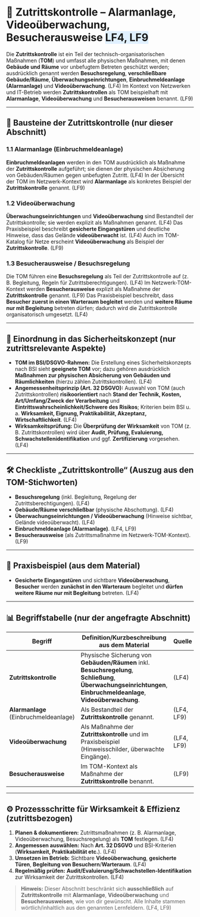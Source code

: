 # 🔐 Zutrittskontrolle – Alarmanlage, Videoüberwachung, Besucherausweise <span style="background:#e0f0ff;">LF4, LF9</span>

Die **Zutrittskontrolle** ist ein Teil der technisch-organisatorischen Maßnahmen (**TOM**) und umfasst alle physischen Maßnahmen, mit denen **Gebäude und Räume** vor unbefugtem Betreten geschützt werden; ausdrücklich genannt werden **Besuchsregelung**, **verschließbare Gebäude/Räume**, **Überwachungseinrichtungen**, **Einbruchmeldeanlage (Alarmanlage)** und **Videoüberwachung**. (LF4) 
Im Kontext von Netzwerken und IT-Betrieb werden **Zutrittskontrollen** als TOM beispielhaft mit **Alarmanlage**, **Videoüberwachung** und **Besucherausweisen** benannt. (LF9) 

---

## 🧱 Bausteine der Zutrittskontrolle (nur dieser Abschnitt)

### 1.1 Alarmanlage (Einbruchmeldeanlage)

**Einbruchmeldeanlagen** werden in den TOM ausdrücklich als Maßnahme der **Zutrittskontrolle** aufgeführt; sie dienen der physischen Absicherung von Gebäuden/Räumen gegen unbefugten Zutritt. (LF4) 
In der Übersicht der TOM im Netzwerk-Kontext wird **Alarmanlage** als konkretes Beispiel der **Zutrittskontrolle** genannt. (LF9) 

### 1.2 Videoüberwachung

**Überwachungseinrichtungen** und **Videoüberwachung** sind Bestandteil der Zutrittskontrolle; sie werden explizit als Maßnahmen genannt. (LF4) 
Das Praxisbeispiel beschreibt **gesicherte Eingangstüren** und deutliche Hinweise, dass das Gelände **videoüberwacht** ist. (LF4) 
Auch im TOM-Katalog für Netze erscheint **Videoüberwachung** als Beispiel der **Zutrittskontrolle**. (LF9) 

### 1.3 Besucherausweise / Besuchsregelung

Die TOM führen eine **Besuchsregelung** als Teil der Zutrittskontrolle auf (z. B. Begleitung, Regeln für Zutrittsberechtigungen). (LF4) 
Im Netzwerk-TOM-Kontext werden **Besucherausweise** explizit als Maßnahme der **Zutrittskontrolle** genannt. (LF9) 
Das Praxisbeispiel beschreibt, dass **Besucher zuerst in einen Warteraum begleitet** werden und **weitere Räume nur mit Begleitung** betreten dürfen; dadurch wird die Zutrittskontrolle organisatorisch umgesetzt. (LF4) 

---

## 🧭 Einordnung in das Sicherheitskonzept (nur zutrittsrelevante Aspekte)

* **TOM im BSI/DSGVO-Rahmen:** Die Erstellung eines Sicherheitskonzepts nach BSI sieht **geeignete TOM** vor; dazu gehören ausdrücklich **Maßnahmen zur physischen Absicherung von Gebäuden und Räumlichkeiten** (hierzu zählen Zutrittskontrollen). (LF4) 
* **Angemessenheitsprinzip (Art. 32 DSGVO):** Auswahl von TOM (auch Zutrittskontrollen) **risikoorientiert** nach **Stand der Technik, Kosten, Art/Umfang/Zweck der Verarbeitung** und **Eintrittswahrscheinlichkeit/Schwere des Risikos**; Kriterien beim BSI u. a. **Wirksamkeit, Eignung, Praktikabilität, Akzeptanz, Wirtschaftlichkeit**. (LF4) 
* **Wirksamkeitsprüfung:** Die **Überprüfung der Wirksamkeit** von TOM (z. B. Zutrittskontrollen) wird über **Audit, Prüfung, Evaluierung, Schwachstellenidentifikation** und ggf. **Zertifizierung** vorgesehen. (LF4) 

---

## 🛠️ Checkliste „Zutrittskontrolle“ (Auszug aus den TOM-Stichworten)

* **Besuchsregelung** (inkl. Begleitung, Regelung der Zutrittsberechtigungen). (LF4) 
* **Gebäude/Räume verschließbar** (physische Abschottung). (LF4) 
* **Überwachungseinrichtungen / Videoüberwachung** (Hinweise sichtbar, Gelände videoüberwacht). (LF4)  
* **Einbruchmeldeanlage (Alarmanlage)**. (LF4, LF9)  
* **Besucherausweise** (als Zutrittsmaßnahme im Netzwerk-TOM-Kontext). (LF9) 

---

## 🧪 Praxisbeispiel (aus dem Material)

* **Gesicherte Eingangstüren** und sichtbare **Videoüberwachung**, **Besucher** werden **zunächst in den Warteraum** begleitet und **dürfen weitere Räume nur mit Begleitung** betreten. (LF4) 

---

## 📊 Begriffstabelle (nur der angefragte Abschnitt)

| Begriff                               | Definition/Kurzbeschreibung aus dem Material                                                                                                                         | Quelle        |
| ------------------------------------- | -------------------------------------------------------------------------------------------------------------------------------------------------------------------- | ------------- |
| **Zutrittskontrolle**                 | Physische Sicherung von **Gebäuden/Räumen** inkl. **Besuchsregelung**, **Schließung**, **Überwachungseinrichtungen**, **Einbruchmeldeanlage**, **Videoüberwachung**. | (LF4)         |
| **Alarmanlage** (Einbruchmeldeanlage) | Als Bestandteil der **Zutrittskontrolle** genannt.                                                                                                                   | (LF4, LF9)    |
| **Videoüberwachung**                  | Als Maßnahme der **Zutrittskontrolle** und im Praxisbeispiel (Hinweisschilder, überwachte Eingänge).                                                                 | (LF4, LF9)    |
| **Besucherausweise**                  | Im TOM-Kontext als Maßnahme der **Zutrittskontrolle** benannt.                                                                                                       | (LF9)         |

---

## ⚙️ Prozessschritte für Wirksamkeit & Effizienz (zutrittsbezogen)

1. **Planen & dokumentieren:** Zutrittsmaßnahmen (z. B. Alarmanlage, Videoüberwachung, Besuchsregelung) als **TOM** festlegen. (LF4) 
2. **Angemessen auswählen:** Nach **Art. 32 DSGVO** und BSI-Kriterien (**Wirksamkeit, Praktikabilität etc.**). (LF4) 
3. **Umsetzen im Betrieb:** Sichtbare **Videoüberwachung**, **gesicherte Türen**, **Begleitung von Besuchern**/**Warteraum**. (LF4) 
4. **Regelmäßig prüfen:** **Audit/Evaluierung/Schwachstellen-Identifikation** zur Wirksamkeit der Zutrittskontrollen. (LF4) 

> **Hinweis:** Dieser Abschnitt beschränkt sich **ausschließlich** auf **Zutrittskontrolle** mit **Alarmanlage**, **Videoüberwachung** und **Besucherausweisen**, wie von dir gewünscht. Alle Inhalte stammen wörtlich/inhaltlich aus den genannten Lernfeldern. (LF4, LF9)   
